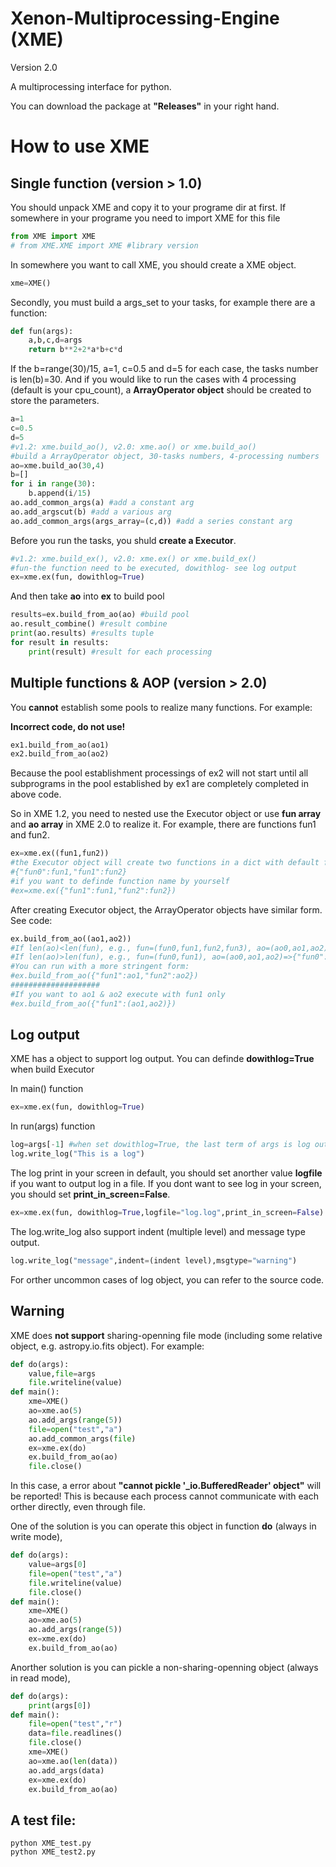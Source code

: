 # Xenon-Multiprocessing-Engine (XME)

Version 2.0

A multiprocessing interface for python.

You can download the package at **"Releases"** in your right hand.

# How to use XME

## Single function (version > 1.0)

You should unpack XME and copy it to your programe dir at first. If somewhere in your programe you need to import XME for this file

```python
from XME import XME 
# from XME.XME import XME #library version
```

In somewhere you want to call XME, you should create a XME object.

```python
xme=XME()
```

Secondly, you must build a args_set to your tasks, for example there are a function:

```python
def fun(args):
    a,b,c,d=args
    return b**2+2*a*b+c*d
```

If the b=range(30)/15, a=1, c=0.5 and d=5 for each case, the tasks number is len(b)=30. And if you would like to run the cases with 4 processing (default is your cpu_count), a **ArrayOperator object** should be created to store the parameters.

```python
a=1
c=0.5
d=5
#v1.2: xme.build_ao(), v2.0: xme.ao() or xme.build_ao()
#build a ArrayOperator object, 30-tasks numbers, 4-processing numbers
ao=xme.build_ao(30,4) 
b=[]
for i in range(30):
    b.append(i/15)
ao.add_common_args(a) #add a constant arg
ao.add_argscut(b) #add a various arg
ao.add_common_args(args_array=(c,d)) #add a series constant arg
```

Before you run the tasks, you shuld **create a Executor**.

```python
#v1.2: xme.build_ex(), v2.0: xme.ex() or xme.build_ex()
#fun-the function need to be executed, dowithlog- see log output
ex=xme.ex(fun, dowithlog=True) 
```

And then take **ao** into **ex** to build pool

```python
results=ex.build_from_ao(ao) #build pool
ao.result_combine() #result combine
print(ao.results) #results tuple
for result in results:
    print(result) #result for each processing
```

## Multiple functions & AOP (version > 2.0)

You **cannot** establish some pools to realize many functions. For example:

**Incorrect code, do not use!**
```python
ex1.build_from_ao(ao1)
ex2.build_from_ao(ao2)
```

Because the pool establishment processings of ex2 will not start until all subprograms in the pool established by ex1 are completely completed in above code. 

So in XME 1.2, you need to nested use the Executor object or use **fun array** and **ao array** in XME 2.0 to realize it. For example, there are functions fun1 and fun2.

```python
ex=xme.ex((fun1,fun2))
#the Executor object will create two functions in a dict with default function name
#{"fun0":fun1,"fun1":fun2}
#if you want to definde function name by yourself
#ex=xme.ex({"fun1":fun1,"fun2":fun2})
```

After creating Executor object, the ArrayOperator objects have similar form. See code:

```python
ex.build_from_ao((ao1,ao2))
#If len(ao)<len(fun), e.g., fun=(fun0,fun1,fun2,fun3), ao=(ao0,ao1,ao2) => {"fun0":(ao0,),"fun1":(ao1,),"fun2":(ao2,)}
#If len(ao)>len(fun), e.g., fun=(fun0,fun1), ao=(ao0,ao1,ao2)=>{"fun0":(ao0,),"fun1":(ao1,ao2)}
#You can run with a more stringent form:
#ex.build_from_ao({"fun1":ao1,"fun2":ao2})
####################
#If you want to ao1 & ao2 execute with fun1 only
#ex.build_from_ao({"fun1":(ao1,ao2)})
```

## Log output

XME has a object to support log output. You can definde **dowithlog=True** when build Executor

In main() function
```python
ex=xme.ex(fun, dowithlog=True)
```

In run(args) function
```python
log=args[-1] #when set dowithlog=True, the last term of args is log output object
log.write_log("This is a log")
```

The log print in your screen in default, you should set anorther value **logfile** if you want to output log in a file. If you dont want to see log in your screen, you should set **print_in_screen=False**.

```python
ex=xme.ex(fun, dowithlog=True,logfile="log.log",print_in_screen=False)
```

The log.write_log also support indent (multiple level) and message type output.

```python
log.write_log("message",indent=(indent level),msgtype="warning")
```

For orther uncommon cases of log object, you can refer to the source code.

## Warning

XME does **not support** sharing-openning file mode (including some relative object, e.g. astropy.io.fits object). For example:

```python
def do(args):
    value,file=args
    file.writeline(value)
def main():
    xme=XME()
    ao=xme.ao(5)
    ao.add_args(range(5))
    file=open("test","a")
    ao.add_common_args(file)
    ex=xme.ex(do)
    ex.build_from_ao(ao)
    file.close()
```

In this case, a error about **"cannot pickle '_io.BufferedReader' object"** will be reported! This is because each process cannot communicate with each orther directly, even through file.

One of the solution is you can operate this object in function **do** (always in write mode),

```python
def do(args):
    value=args[0]
    file=open("test","a")
    file.writeline(value)
    file.close()
def main():
    xme=XME()
    ao=xme.ao(5)
    ao.add_args(range(5))
    ex=xme.ex(do)
    ex.build_from_ao(ao)
```

Anorther solution is you can pickle a non-sharing-openning object (always in read mode),

```python
def do(args):
    print(args[0])
def main():
    file=open("test","r")
    data=file.readlines()
    file.close()
    xme=XME()
    ao=xme.ao(len(data))
    ao.add_args(data)
    ex=xme.ex(do)
    ex.build_from_ao(ao)
```

## A test file:
```shell
python XME_test.py
python XME_test2.py
```



 
